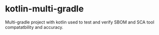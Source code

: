# kotlin-multi-gradle
Multi-gradle project with kotlin used to test and verify SBOM and SCA tool compatatbility and accuracy.

